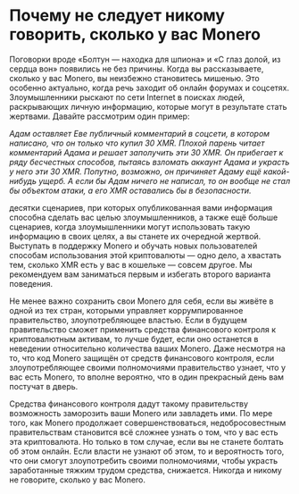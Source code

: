 # Почему не следует никому говорить, сколько у вас Monero

Поговорки вроде «Болтун — находка для шпиона» и «С глаз долой, из сердца вон» появились не без причины. Когда вы рассказываете, сколько у вас Monero, вы неизбежно становитесь мишенью. Это особенно актуально, когда речь заходит об онлайн форумах и соцсетях. Злоумышленники рыскают по сети Internet в поисках людей, раскрывающих личную информацию, которые могут в результате стать жертвами. Давайте рассмотрим один пример:

_Адам оставляет Еве публичный комментарий в соцсети, в котором написано, что он только что купил 30 XMR. Плохой парень читает комментарий Адама и решает заполучить эти 30 XMR. Он прибегает к ряду бесчестных способов, пытаясь взломать аккаунт Адама и украсть у него эти 30 XMR. Попутно, возможно, он причиняет Адаму ещё какой-нибудь ущерб. А если бы Адам ничего не написал, то он вообще не стал бы объектом атаки, а его XMR оставались бы в безопасности._

десятки сценариев, при которых опубликованная вами информация способна сделать вас целью злоумышленников, а также ещё больше сценариев, когда злоумышленники могут использовать такую информацию в своих целях, а вы станете их очередной жертвой. Выступать в поддержку Monero и обучать новых пользователей способам использования этой криптовалюты — одно дело, а хвастать тем, сколько XMR есть у вас в кошельке — совсем другое. Мы рекомендуем вам заниматься первым и избегать второго варианта поведения.

Не менее важно сохранить свои Monero для себя, если вы живёте в одной из тех стран, которыми управляет коррумпированное правительство, злоупотребляющее властью. Если в будущем правительство сможет применить средства финансового контроля к криптовалютным активам, то лучше будет, если оно останется в неведении относительно количества ваших Monero. Даже несмотря на то, что код Monero защищён от средств финансового контроля, если злоупотребляющее своими полномочиями правительство узнает, что у вас есть Monero, то вполне вероятно, что в один прекрасный день вам постучат в дверь.

Средства финансового контроля дадут такому правительству возможность заморозить ваши Monero или завладеть ими. По мере того, как Monero продолжает совершенствоваться, недобросовестным правительствам становится всё сложнее узнать о том, что у вас есть эта криптовалюта. Но только в том случае, если вы не станете болтать об этом онлайн. Если власти не узнают об этом, то и вероятность того, что они смогут злоупотребить своими полномочиями, чтобы украсть заработанные тяжким трудом средства, снижается. Никогда и никому не говорите, сколько у вас Monero.
